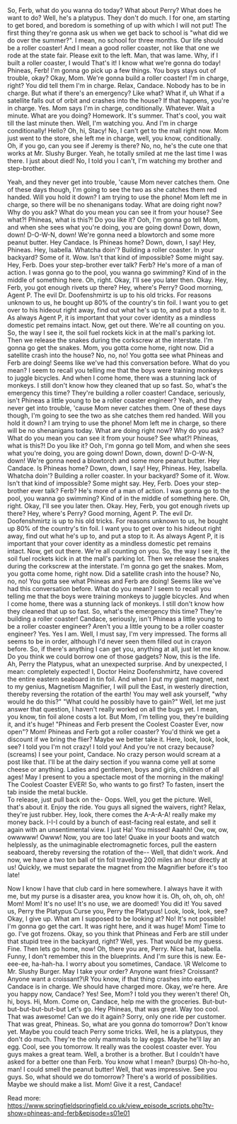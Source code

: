 So, Ferb, what do you wanna do today? What about Perry? What does he want to do? Well, he's a platypus.
They don't do much.
I for one, am starting to get bored, and boredom is something of up with which I will not put! The first thing they're gonna ask us when we get back to school is "what did we do over the summer?".
I mean, no school for three months.
Our life should be a roller coaster! And I mean a good roller coaster, not like that one we rode at the state fair.
Please exit to the left.
Man, that was lame.
Why, if I built a roller coaster, I would That's it! I know what we're gonna do today! Phineas, Ferb! I'm gonna go pick up a few things.
You boys stays out of trouble, okay? Okay, Mom.
We're gonna build a roller coaster! I'm in charge, right? You did tell them I'm in charge.
Relax, Candace.
Nobody has to be in charge.
But what if there's an emergency? Like what? What if, uh What if a satellite falls out of orbit and crashes into the house? If that happens, you're in charge.
Yes.
Mom says I'm in charge, conditionally.
Whatever.
Wait a minute.
What are you doing? Homework.
It's summer.
That's cool, you wait till the last minute then.
Well, I'm watching you.
And I'm in charge conditionally! Hello? Oh, hi, Stacy! No, I can't get to the mall right now.
Mom just went to the store, she left me in charge, well, you know, conditionally.
Oh, if you go, can you see if Jeremy is there? No, no, he's the cute one that works at Mr.
Slushy Burger.
Yeah, he totally smiled at me the last time I was there.
I just about died! No, I told you I can't, I'm watching my brother and step-brother.


Yeah, and they never get into trouble, 'cause Mom never catches them.
One of these days though, I'm going to see the two as she catches them red handed.
Will you hold it down? I am trying to use the phone! Mom left me in charge, so there will be no shenanigans today.
What are doing right now? Why do you ask? What do you mean you can see it from your house? See what?! Phineas, what is this?! Do you like it? Ooh, I'm gonna go tell Mom, and when she sees what you're doing, you are going down! Down, down, down! D-O-W-N, down! We're gonna need a blowtorch and some more peanut butter.
Hey Candace.
Is Phineas home? Down, down, I say! Hey, Phineas.
Hey, Isabella.
Whatcha doin'? Building a roller coaster.
In your backyard? Some of it.
Wow.
Isn't that kind of impossible? Some might say.
Hey, Ferb.
Does your step-brother ever talk? Ferb? He's more of a man of action.
I was gonna go to the pool, you wanna go swimming? Kind of in the middle of something here.
Oh, right.
Okay, I'll see you later then.
Okay.
Hey, Ferb, you got enough rivets up there? Hey, where's Perry? Good morning, Agent P.
The evil Dr.
Doofenshmirtz is up to his old tricks.
For reasons unknown to us, he bought up 80% of the country's tin foil.
I want you to get over to his hideout right away, find out what he's up to, and put a stop to it.
As always Agent P, it is important that your cover identity as a mindless domestic pet remains intact.
Now, get out there.
We're all counting on you.
So, the way I see it, the soil fuel rockets kick in at the mall's parking lot.
Then we release the snakes during the corkscrew at the interstate.
I'm gonna go get the snakes.
Mom, you gotta come home, right now.
Did a satellite crash into the house? No, no, no! You gotta see what Phineas and Ferb are doing! Seems like we've had this conversation before.
What do you mean? I seem to recall you telling me that the boys were training monkeys to juggle bicycles.
And when I come home, there was a stunning lack of monkeys.
I still don't know how they cleaned that up so fast.
So, what's the emergency this time? They're building a roller coaster! Candace, seriously, isn't Phineas a little young to be a roller coaster engineer? Yeah, and they never get into trouble, 'cause Mom never catches them.
One of these days though, I'm going to see the two as she catches them red handed.
Will you hold it down? I am trying to use the phone! Mom left me in charge, so there will be no shenanigans today.
What are doing right now? Why do you ask? What do you mean you can see it from your house? See what?! Phineas, what is this?! Do you like it? Ooh, I'm gonna go tell Mom, and when she sees what you're doing, you are going down! Down, down, down! D-O-W-N, down! We're gonna need a blowtorch and some more peanut butter.
Hey Candace.
Is Phineas home? Down, down, I say! Hey, Phineas.
Hey, Isabella.
Whatcha doin'? Building a roller coaster.
In your backyard? Some of it.
Wow.
Isn't that kind of impossible? Some might say.
Hey, Ferb.
Does your step-brother ever talk? Ferb? He's more of a man of action.
I was gonna go to the pool, you wanna go swimming? Kind of in the middle of something here.
Oh, right.
Okay, I'll see you later then.
Okay.
Hey, Ferb, you got enough rivets up there? Hey, where's Perry? Good morning, Agent P.
The evil Dr.
Doofenshmirtz is up to his old tricks.
For reasons unknown to us, he bought up 80% of the country's tin foil.
I want you to get over to his hideout right away, find out what he's up to, and put a stop to it.
As always Agent P, it is important that your cover identity as a mindless domestic pet remains intact.
Now, get out there.
We're all counting on you.
So, the way I see it, the soil fuel rockets kick in at the mall's parking lot.
Then we release the snakes during the corkscrew at the interstate.
I'm gonna go get the snakes.
Mom, you gotta come home, right now.
Did a satellite crash into the house? No, no, no! You gotta see what Phineas and Ferb are doing! Seems like we've had this conversation before.
What do you mean? I seem to recall you telling me that the boys were training monkeys to juggle bicycles.
And when I come home, there was a stunning lack of monkeys.
I still don't know how they cleaned that up so fast.
So, what's the emergency this time? They're building a roller coaster! Candace, seriously, isn't Phineas a little young to be a roller coaster engineer? 
Aren't you a little young to be a roller coaster engineer? Yes.
Yes I am.
Well, I must say, I'm very impressed.
The forms all seems to be in order, although I'd never seen them filled out in crayon before.
So, if there's anything I can get you, anything at all, just let me know.
Do you think we could borrow one of those gadgets? Now, this is the life.
Ah, Perry the Platypus, what an unexpected surprise.
And by unexpected, I mean: completely expected! 
I, Doctor Heinz Doofenshmirtz, have covered the entire eastern seaboard in tin foil.
And when I put my giant magnet, next to my genius, Magnetism Magnifier, I will pull the East, in westerly direction, 
thereby reversing the rotation of the earth! 
You may well ask yourself, "why would he do this?" "What could he possibly have to gain?" 
Well, let me just answer that question, I haven't really worked on all the bugs yet.
I mean, you know, tin foil alone costs a lot.
But Mom, I'm telling you, they're building it, and it's huge! 
"Phineas and Ferb present the Coolest Coaster Ever, now open"? 
Mom! Phineas and Ferb got a roller coaster? You'd think we get a discount if we bring the flier? Maybe we better take it.
Here, look, look, look, see? I told you I'm not crazy! I told you! And you're not crazy because? (screams) 
I see your point, Candace.
No crazy person would scream at a post like that.
I'll be at the dairy section if you wanna come yell at some cheese or anything.
Ladies and gentlemen, boys and girls, children of all ages! May I present to you a spectacle most of the morning in the making! 
The Coolest Coaster EVER! So, who wants to go first? 
To fasten, insert the tab inside the metal buckle.  
To release, just pull back on the- Oops.
Well, you get the picture.
Well, that's about it.
Enjoy the ride.
You guys all signed the waivers, right? Relax, they're just rubber.
Hey, look, there comes the A-A-A-A! 
really make my money back.
I-I-I could by a bunch of east-facing real estate, and sell it again with an unsentimental view.
I just Ha! You missed! Aaahh! Ow, ow, ow, owwwww! Owww! Now, you are too late! Quake in your boots and watch helplessly, as the unimaginable electromagnetic forces, pull the eastern seaboard, thereby reversing the rotation of the-- Well, that didn't work.
And now, we have a two ton ball of tin foil traveling 200 miles an hour directly at us! Quickly, we must separate the magnet from the Magnifier before it's too late!

Now I know I have that club card in here somewhere.
I always have it with me, but my purse is a disaster area, you know how it is.
Oh, oh, oh, oh, oh! Mom! Mom! It's no use! It's no use, we are doomed! 
You did it! You saved us, Perry the Platypus Curse you, Perry the Platypus! Look, look, look, see? Okay, I give up.
What am I supposed to be looking at? No! It's not possible! I'm gonna go get the cart.
It was right here, and it was huge! Mom! Time to go.
I've got frozens.
Okay, so you think that Phineas and Ferb are still under that stupid tree in the backyard, right? Well, yes.
That would be my guess.
Fine.
Then lets go home, now! Oh, there you are, Perry.
Nice hat, Isabella.
Funny, I don't remember this in the blueprints.
And I'm sure this is new.
Ee-eee-ee, ha-hah-ha.
I worry about you sometimes, Candace.
\R Welcome to Mr.
Slushy Burger.
May I take your order? Anyone want fries? Croissant? Anyone want a croissant?\R You know, if that thing crashes into earth, Candace is in charge.
We should have charged more.
Okay, we're here.
Are you happy now, Candace? Yes! See, Mom? I told you they weren't there! Oh, hi, boys.
Hi, Mom.
Come on, Candace, help me with the groceries.
But-but-but-but-but-but-but Let's go.
Hey Phineas, that was great.
Way too cool.
That was awesome! Can we do it again? Sorry, only one ride per customer.
That was great, Phineas.
So, what are you gonna do tomorrow? Don't know yet.
Maybe you could teach Perry some tricks.
Well, he is a platypus, they don't do much.
They're the only mammals to lay eggs.
Maybe he'll lay an egg.
Cool, see you tomorrow.
It really was the coolest coaster ever.
You guys makes a great team.
Well, a brother is a brother.
But I couldn't have asked for a better one than Ferb.
You know what I mean? (burps) Oh-ho-ho, man! I could smell the peanut butter! Well, that was impressive.
See you guys.
So, what should we do tomorrow? There's a world of possibilities.
Maybe we should make a list.
Mom! Give it a rest, Candace! 

Read more: https://www.springfieldspringfield.co.uk/view_episode_scripts.php?tv-show=phineas-and-ferb&episode=s01e01